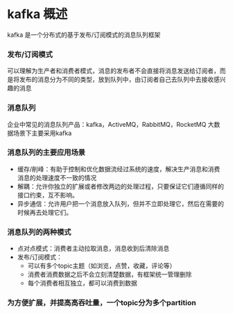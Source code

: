# kafka 概述
kafka 是一个分布式的基于发布/订阅模式的消息队列框架

### 发布/订阅模式
可以理解为生产者和消费者模式，消息的发布者不会直接将消息发送给订阅者，而是将发布的消息分为不同的类型，放到队列中，由订阅者自己去队列中去接收感兴趣的消息

### 消息队列
企业中常见的消息队列产品：kafka，ActiveMQ，RabbitMQ，RocketMQ
大数据场景下主要采用kafka
### 消息队列的主要应用场景
- 缓存/削峰：有助于控制和优化数据流经过系统的速度，解决生产消息和消费消息的处理速度不一致的情况
- 解耦：允许你独立的扩展或者修改两边的处理过程，只要保证它们遵循同样的接口约束，互不影响。
- 异步通信：允许用户把一个消息放入队列，但并不立即处理它，然后在需要的时候再去处理它们。
### 消息队列的两种模式
- 点对点模式：消费者主动拉取消息，消息收到后清除消息
- 发布/订阅模式：
    + 可以有多个topic主题（如浏览，点赞，收藏，评论等）
    + 消费者消费数据之后不会立刻清楚数据，有框架统一管理删除
    + 每个消费者相互独立，都可以消费到数据


### 为方便扩展，并提高高吞吐量，一个topic分为多个partition
